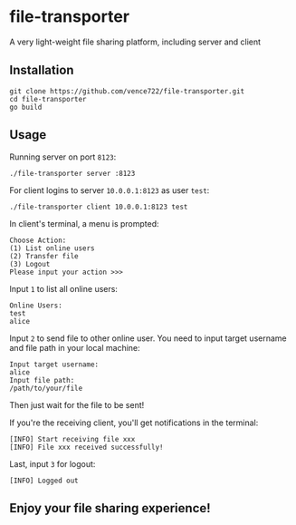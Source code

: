 # file-transporter
A very light-weight file sharing platform, including server and client

## Installation
```shell
git clone https://github.com/vence722/file-transporter.git
cd file-transporter
go build 
```

## Usage
Running server on port `8123`:
```shell
./file-transporter server :8123
```

For client logins to server `10.0.0.1:8123` as user `test`:
```shell
./file-transporter client 10.0.0.1:8123 test
```

In client's terminal, a menu is prompted:
```shell
Choose Action:
(1) List online users
(2) Transfer file
(3) Logout
Please input your action >>>
```

Input `1` to list all online users:
```shell
Online Users:
test
alice
```

Input `2` to send file to other online user. You need to input target username and file path in your local machine:
```shell
Input target username:
alice
Input file path:
/path/to/your/file
```
Then just wait for the file to be sent!

If you're the receiving client, you'll get notifications in the terminal:
```shell
[INFO] Start receiving file xxx
[INFO] File xxx received successfully!
```

Last, input `3` for logout:
```shell
[INFO] Logged out
```

## Enjoy your file sharing experience!